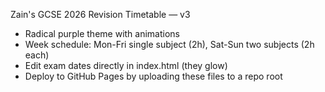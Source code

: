 
Zain's GCSE 2026 Revision Timetable — v3
- Radical purple theme with animations
- Week schedule: Mon-Fri single subject (2h), Sat-Sun two subjects (2h each)
- Edit exam dates directly in index.html (they glow)
- Deploy to GitHub Pages by uploading these files to a repo root

